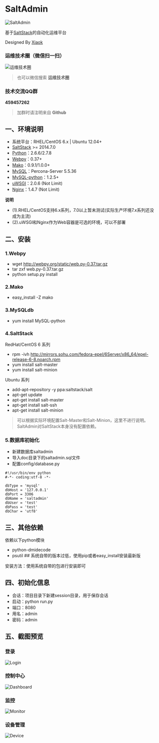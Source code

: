 SaltAdmin
=========

![SaltAdmin](https://github.com/luxiaok/SaltAdmin/raw/master/static/images/SaltAdminLogo.jpg)

基于[SaltStack](https://github.com/saltstack/salt)的自动化运维平台

Designed By [Xiaok](http://github.com/luxiaok)


### 运维技术圈（微信扫一扫） ###

![运维技术圈](https://github.com/luxiaok/SaltAdmin/raw/master/static/images/ops_circle_qrcode.jpg)

>也可以微信搜索 **运维技术圈**

### 技术交流QQ群 ###

**459457262**

>加群时请注明来自 **Github**


## 一、环境说明 ##
* 系统平台：RHEL/CentOS 6.x | Ubuntu 12.04+
* [SaltStack](https://github.com/saltstack/salt) >= 2014.7.0
* [Python](http://www.python.org)：2.6.6/2.7.8
* [Webpy](http://webpy.org)：0.37+
* [Mako](http://www.makotemplates.org/)：0.9.1/1.0.0+
* [MySQL](http://www.percona.com/)：Percona-Server 5.5.36
* [MySQL-python](http://pypi.python.org/pypi/MySQL-python)：1.2.5+
* [uWSGI](http://projects.unbit.it/downloads/uwsgi-2.0.6.tar.gz)：2.0.6 (Not Limit)
* [Nginx](http://nginx.org/download/nginx-1.6.0.tar.gz)：1.4.7 (Not Limit)

**说明**
* (1).RHEL/CentOS支持6.x系列，7.0以上暂未测试(实际生产环境7.x系列还没成为主流)
* (2).uWSGI和Nginx作为Web容器是可选的环境，可以不部署


## 二、安装 ##

### 1.Webpy ###
* wget http://webpy.org/static/web.py-0.37.tar.gz
* tar zxf web.py-0.37.tar.gz
* python setup.py install

### 2.Mako ###
* easy_install -Z mako

### 3.MySQLdb ###
* yum install MySQL-python

### 4.SaltStack ###
RedHat/CentOS 6 系列<br>
* rpm -ivh http://mirrors.sohu.com/fedora-epel/6Server/x86_64/epel-release-6-8.noarch.rpm
* yum install salt-master
* yum install salt-minion

Ubuntu 系列<br>
* add-apt-repository -y ppa:saltstack/salt
* apt-get update
* apt-get install salt-master
* apt-get install salt-ssh
* apt-get install salt-minion

>可以根据实际环境配置Salt-Master和Salt-Minion，这里不进行说明。SaltAdmin对SaltStack本身没有配置依赖。


### 5.数据库初始化  ###
* 新建数据库saltadmin
* 导入doc目录下的saltadmin.sql文件
* 配置config/database.py

```
#!/usr/bin/env python
#-*- coding:utf-8 -*-

dbType = 'mysql'
dbHost = '127.0.0.1'
dbPort = 3306
dbName = 'saltadmin'
dbUser = 'test'
dbPass = 'test'
dbChar = 'utf8'
```


## 三、其他依赖 ##
依赖以下python模块
* python-dmidecode
* psutil  ## 系统自带的版本过低，使用pip或者easy_install安装最新版

安装方法：使用系统自带的包进行安装即可


## 四、初始化信息 ##
* 会话：项目目录下新建session目录，用于保存会话
* 启动：python run.py
* 端口：8080
* 用名：admin
* 密码：admin


## 五、截图预览 ##

### 登录 ###
![Login](https://github.com/luxiaok/SaltAdmin/raw/master/screenshot/login.png)

### 控制中心 ###
![Dashboard](https://github.com/luxiaok/SaltAdmin/raw/master/screenshot/dashboard.png)

### 监控 ###
![Monitor](https://github.com/luxiaok/SaltAdmin/raw/master/screenshot/monitor.png)

### 设备管理 ###
![Device](https://github.com/luxiaok/SaltAdmin/raw/master/screenshot/device.png)
